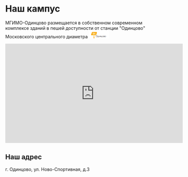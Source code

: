 # Наш кампус

МГИМО-Одинцово размещается в собственном современном комплексе зданий
в пешей доступности от станции "Одинцово" Московского центрального диаметра ![](img/mcd_odin.png)

<iframe width="560" height="315" src="https://www.youtube.com/embed/twanN25NqR0" frameborder="0" allow="accelerometer; autoplay; encrypted-media; gyroscope; picture-in-picture" allowfullscreen></iframe>

##  Наш адрес

г. Одинцово, ул. Ново-Cпортивная, д.3

